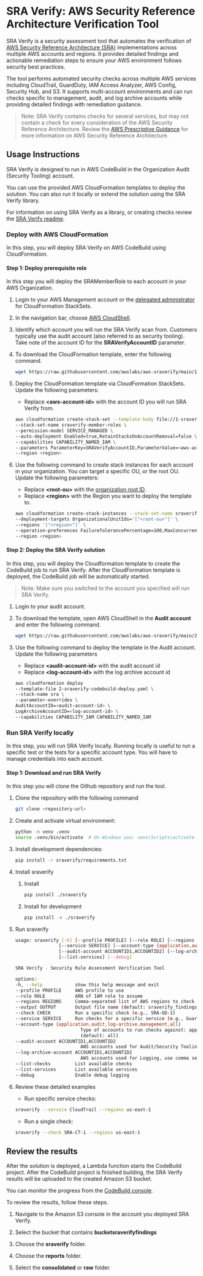 # SRA Verify: AWS Security Reference Architecture Verification Tool

SRA Verify is a security assessment tool that automates the verification of [AWS Security Reference Architecture (SRA)](https://docs.aws.amazon.com/prescriptive-guidance/latest/security-reference-architecture/welcome.html) implementations across multiple AWS accounts and regions. It provides detailed findings and actionable remediation steps to ensure your AWS environment follows security best practices.

The tool performs automated security checks across multiple AWS services including CloudTrail, GuardDuty, IAM Access Analyzer, AWS Config, Security Hub, and S3. It supports multi-account environments and can run checks specific to management, audit, and log archive accounts while providing detailed findings with remediation guidance.

>Note: SRA Verify contains checks for several services, but may not contain a check for every consideration of the AWS Security Reference Architecture. Review the [AWS Prescriptive Guidance](https://docs.aws.amazon.com/prescriptive-guidance/latest/security-reference-architecture/welcome.html) for more information on AWS Security Reference Architecture.

## Usage Instructions
SRA Verify is designed to run in AWS CodeBuild in the Organization Audit (Security Tooling) account.  

You can use the provided AWS CloudFormation templates to deploy the solution. You can also run it locally or extend the solution using the SRA Verify library.

For information on using SRA Verify as a library, or creating checks review the [SRA Verify readme](./sraverify/README.md).

### Deploy with AWS CloudFormation
In this step, you will deploy SRA Verify on AWS CodeBuild using CloudFormation.

#### Step 1: Deploy prerequisite role
In this step you will deploy the SRAMemberRole to each account in your AWS Organization.

1. Login to your AWS Management account or the [delegated administrator](https://docs.aws.amazon.com/AWSCloudFormation/latest/UserGuide/stacksets-orgs-delegated-admin.html) for CloudFormation StackSets.
2. In the navigation bar, choose [AWS CloudShell](https://console.aws.amazon.com/cloudshell/home).
3. Identify which account you will run the SRA Verify scan from. Customers typically use the audit account (also referred to as security tooling). Take note of the account ID for the **SRAVerifyAccountID** parameter.
4. To download the CloudFormation template, enter the following command.

    ```bash
    wget https://raw.githubusercontent.com/awslabs/aws-sraverify/main/1-sraverify-member-roles.yaml
    ```

5. Deploy the CloudFormation template via CloudFormation StackSets. Update the following parameters:
   - Replace **\<aws-account-id\>** with the account ID you will run SRA Verify from.

    ```bash
    aws cloudformation create-stack-set --template-body file://1-sraverify-member-roles.yaml \
    --stack-set-name sraverify-member-roles \
    --permission-model SERVICE_MANAGED \
    --auto-deployment Enabled=true,RetainStacksOnAccountRemoval=false \
    --capabilities CAPABILITY_NAMED_IAM \
    --parameters ParameterKey=SRAVerifyAccountID,ParameterValue=<aws-account-id> \
    --region <region>
    ```

6. Use the following command to create stack instances for each account in your organization. You can target a specific OU, or the root OU. Update the following parameters:
   - Replace **\<root-ou\>** with the [organization root ID](https://docs.aws.amazon.com/organizations/latest/userguide/orgs_manage_org_details.html#orgs_view_root). 
   - Replace **\<region\>** with the Region you want to deploy the template to.

    ```bash
    aws cloudformation create-stack-instances --stack-set-name sraverify-member-roles \
    --deployment-targets OrganizationalUnitIds='["<root-ou>"]' \
    --regions '["<region>"]' \
    --operation-preferences FailureTolerancePercentage=100,MaxConcurrentPercentage=100 \
    --region <region>
    ```

#### Step 2: Deploy the SRA Verify solution
In this step, you will deploy the Cloudformation template to create the CodeBuild job to run SRA Verify. After the CloudFormation template is deployed, the CodeBuild job will be automatically started.

>Note: Make sure you switched to the account you specified will run SRA Verify.

1. Login to your audit account.

2. To download the template, open AWS CloudShell in the **Audit account** and enter the following command.

    ```bash
    wget https://raw.githubusercontent.com/awslabs/aws-sraverify/main/2-sraverify-codebuild.yaml
    ```

3. Use the following command to deploy the template in the Audit account. Update the following parameters
   - Replace **\<audit-account-id\>** with the audit account id
   - Replace **\<log-account-id\>** with the log archive account id

    ```bash
    aws cloudformation deploy 
    --template-file 2-sraverify-codebuild-deploy.yaml \
    --stack-name sra \
    --parameter-overrides \
    AuditAccountID=<audit-account-id> \
    LogArchiveAccountID=<log-account-id> \
    --capabilities CAPABILITY_IAM CAPABILITY_NAMED_IAM
    ```

### Run SRA Verify locally
In this step, you will run SRA Verify locally. Running locally is useful to run a specific test or the tests for a specific account type. You will have to manage credentials into each account.

#### Step 1: Download and run SRA Verify
In this step you will clone the Github repository and run the tool.

1. Clone the repository with the following command
   
    ```bash
    git clone <repository-url>
    ```

2. Create and activate virtual environment:
    ```bash
    python -m venv .venv
    source .venv/bin/activate  # On Windows use: venv\Scripts\activate
    ```
3. Install development dependencies:
    ```bash
    pip install -r sraverify/requirements.txt
    ```

4. Install sraverify
   1. Install 

        ```bash
        pip install ./sraverify
        ```

    2. Install for development

        ```bash
        pip install -e ./sraverify
        ```

5. Run sraverify

    ```bash
    usage: sraverify [-h] [--profile PROFILE] [--role ROLE] [--regions REGIONS] [--output OUTPUT] [--check CHECK]
                    [--service SERVICE] [--account-type {application,audit,log-archive,management,all}]
                    [--audit-account ACCOUNTID1,ACCOUNTID2] [--log-archive-account ACCOUNTID1,ACCOUNTID2] [--list-checks]
                    [--list-services] [--debug]

    SRA Verify - Security Rule Assessment Verification Tool

    options:
    -h, --help            show this help message and exit
    --profile PROFILE     AWS profile to use
    --role ROLE           ARN of IAM role to assume
    --regions REGIONS     Comma-separated list of AWS regions to check
    --output OUTPUT       Output file name (default: sraverify_findings.csv)
    --check CHECK         Run a specific check (e.g., SRA-GD-1)
    --service SERVICE     Run checks for a specific service (e.g., GuardDuty)
    --account-type {application,audit,log-archive,management,all}
                            Type of accounts to run checks against: application, audit, log-archive, management, or all
                            (default: all)
    --audit-account ACCOUNTID1,ACCOUNTID2
                            AWS accounts used for Audit/Security Tooling, use comma separated values
    --log-archive-account ACCOUNTID1,ACCOUNTID2
                            AWS accounts used for Logging, use comma separated values
    --list-checks         List available checks
    --list-services       List available services
    --debug               Enable debug logging
    ```

6. Review these detailed examples
   - Run specific service checks:
   ```bash
   sraverify --service CloudTrail --regions us-east-1
   ```

   - Run a single check:
   ```bash
   sraverify --check SRA-CT-1 --regions us-east-1
   ```

## Review the results

After the solution is deployed, a Lambda function starts the CodeBuild project. After the CodeBuild project is finished building, the SRA Verify results will be uploaded to the created Amazon S3 bucket.

You can monitor the progress from the [CodeBuild console](https://console.aws.amazon.com/codesuite/codebuild/projects).

To review the results, follow these steps.

1. Navigate to the Amazon S3 console in the account you deployed SRA Verify.

2. Select the bucket that contains **bucketsraverifyfindings**

3. Choose the **sraverify** folder.

4. Choose the **reports** folder.

5. Select the **consolidated** or **raw** folder.